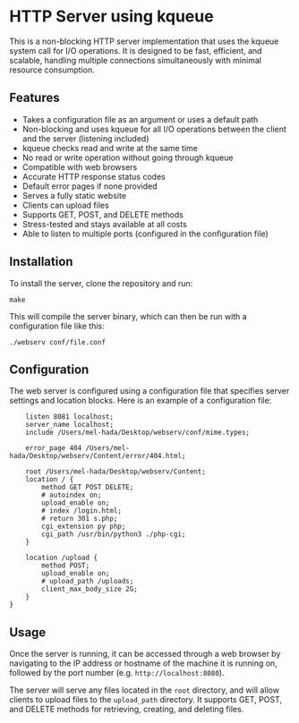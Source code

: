 # HTTP Server using kqueue

This is a non-blocking HTTP server implementation that uses the kqueue system call for I/O operations. It is designed to be fast, efficient, and scalable, handling multiple connections simultaneously with minimal resource consumption.

## Features

- Takes a configuration file as an argument or uses a default path
- Non-blocking and uses kqueue for all I/O operations between the client and the server (listening included)
- kqueue checks read and write at the same time
- No read or write operation without going through kqueue
- Compatible with web browsers
- Accurate HTTP response status codes
- Default error pages if none provided
- Serves a fully static website
- Clients can upload files
- Supports GET, POST, and DELETE methods
- Stress-tested and stays available at all costs
- Able to listen to multiple ports (configured in the configuration file)

## Installation

To install the server, clone the repository and run:

```
make
```

This will compile the server binary, which can then be run with a configuration file like this:

```
./webserv conf/file.conf
```

## Configuration

The web server is configured using a configuration file that specifies server settings and location blocks. Here is an example of a configuration file:

```server {
	listen 8081 localhost;
	server_name localhost;
	include /Users/mel-hada/Desktop/webserv/conf/mime.types;

	error_page 404 /Users/mel-hada/Desktop/webserv/Content/error/404.html;

	root /Users/mel-hada/Desktop/webserv/Content;
	location / {
		method GET POST DELETE;
		# autoindex on;
		upload_enable on;
		# index /login.html;
		# return 301 s.php;
		cgi_extension py php;
		cgi_path /usr/bin/python3 ./php-cgi;
	}

	location /upload {
		method POST;
		upload_enable on;
		# upload_path /uploads;
		client_max_body_size 2G;
	}
}
```

## Usage

Once the server is running, it can be accessed through a web browser by navigating to the IP address or hostname of the machine it is running on, followed by the port number (e.g. `http://localhost:8080`).

The server will serve any files located in the `root` directory, and will allow clients to upload files to the `upload_path` directory. It supports GET, POST, and DELETE methods for retrieving, creating, and deleting files.
